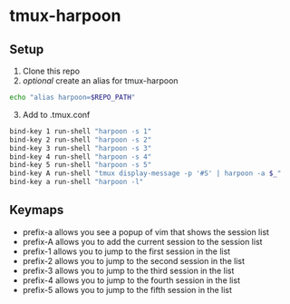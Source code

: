 # tmux-harpoon

## Setup
1. Clone this repo
2. *optional* create an alias for tmux-harpoon
```bash
echo "alias harpoon=$REPO_PATH"
```
3. Add to .tmux.conf
```bash
bind-key 1 run-shell "harpoon -s 1"
bind-key 2 run-shell "harpoon -s 2"
bind-key 3 run-shell "harpoon -s 3"
bind-key 4 run-shell "harpoon -s 4"
bind-key 5 run-shell "harpoon -s 5"
bind-key A run-shell "tmux display-message -p '#S' | harpoon -a $_"
bind-key a run-shell "harpoon -l"
```

## Keymaps
- prefix-a allows you see a popup of vim that shows the session list
- prefix-A allows you to add the current session to the session list 
- prefix-1 allows you to jump to the first session in the list
- prefix-2 allows you to jump to the second session in the list
- prefix-3 allows you to jump to the third session in the list
- prefix-4 allows you to jump to the fourth session in the list
- prefix-5 allows you to jump to the fifth session in the list
